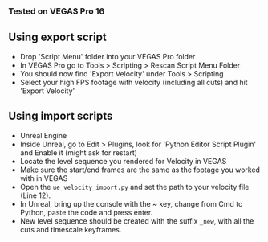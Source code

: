 ### Tested on VEGAS Pro 16

## Using export script

- Drop 'Script Menu' folder into your VEGAS Pro folder
- In VEGAS Pro go to Tools > Scripting > Rescan Script Menu Folder
- You should now find 'Export Velocity' under Tools > Scripting
- Select your high FPS footage with velocity (including all cuts) and hit 'Export Velocity'

## Using import scripts
- Unreal Engine
- Inside Unreal, go to Edit > Plugins, look for 'Python Editor Script Plugin' and Enable it (might ask for restart)
- Locate the level sequence you rendered for Velocity in VEGAS
- Make sure the start/end frames are the same as the footage you worked with in VEGAS
- Open the `ue_velocity_import.py` and set the path to your velocity file (Line 12).
- In Unreal, bring up the console with the ~ key, change from Cmd to Python, paste the code and press enter.
- New level sequence should be created with the suffix `_new`, with all the cuts and timescale keyframes.
